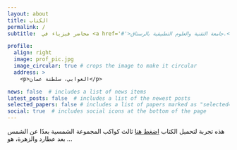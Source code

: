 ```yaml
---
layout: about
title: الكتاب
permalink: /
subtitle:  محاضر فيزياء في <a href='#'>جامعة التقنية والعلوم التطبيقية بالرستاق.</a>

profile:
  align: right
  image: prof_pic.jpg
  image_circular: true # crops the image to make it circular
  address: >
    <p>العوابي، سلطنة عمان</p>

news: false  # includes a list of news items
latest_posts: false  # includes a list of the newest posts
selected_papers: false # includes a list of papers marked as "selected={true}"
social: true  # includes social icons at the bottom of the page
---
```


هذه تجربة لتحميل الكتاب [اضغط هنا](ahmed-alkharusi.github.io) 
ثالث كواكب المجموعة الشمسية بعدًا عن الشمس بعد عطارد والزهرة، هو ...
